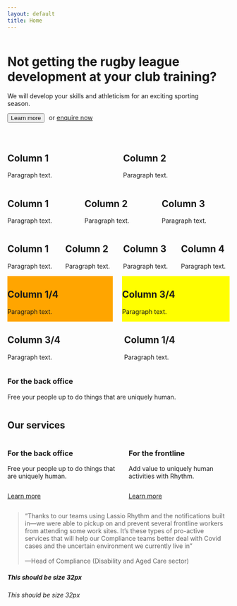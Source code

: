 ```yaml
---
layout: default
title: Home
---
```




<div class="row hero">
  <div class="content-wrapper remove-padding">
    <div class="columns">
    <div class="column">
      <h1>Not getting the rugby league development at your club training?</h1>
      <p>We will develop your skills and athleticism for an exciting sporting season.</p>
      <p><button type="button" name="button" class="button" style="margin-right: 6px; margin-bottom: 24px;" onclick="window.location.href='{{ site.baseurl }}/frontline';">Learn more</button> or <a href="{{ site.baseurl }}/contact">enquire now</a></p>
      </div>
      <div class="column background-img">
      </div>
      </div>
  </div>
</div>


<div class="row">
  <div class="content-wrapper">
    <div class="columns">
      <div class="column half">
        <h2>Column 1</h2>
        <p>Paragraph text.</p>
      </div>
      <div class="column half">
        <h2>Column 2</h2>
        <p>Paragraph text.</p>
      </div>
    </div>
  </div>
</div>

<div class="row">
  <div class="content-wrapper">
    <div class="columns">
      <div class="column third">
        <h2>Column 1</h2>
        <p>Paragraph text.</p>
      </div>
      <div class="column third">
        <h2>Column 2</h2>
        <p>Paragraph text.</p>
      </div>
      <div class="column third">
        <h2>Column 3</h2>
        <p>Paragraph text.</p>
      </div>
      </div>
    </div>
  </div>

  <div class="row">
  <div class="content-wrapper">
    <div class="columns">
      <div class="column one-fourth">
        <h2>Column 1</h2>
        <p>Paragraph text.</p>
      </div>
      <div class="column one-fourth">
        <h2>Column 2</h2>
        <p>Paragraph text.</p>
      </div>
      <div class="column one-fourth background-img">
        <h2>Column 3</h2>
        <p>Paragraph text.</p>
      </div>
      <div class="column one-fourth">
        <h2>Column 4</h2>
        <p>Paragraph text.</p>
      </div>
    </div>
  </div>
</div>

<div class="row">
  <div class="content-wrapper">
    <div class="columns">
      <div class="column one-fourth" style="background-color: orange">
        <h2>Column 1/4</h2>
        <p>Paragraph text.</p>
      </div>
      <div class="column three-fourths" style="background-color: yellow">
        <h2>Column 3/4</h2>
        <p>Paragraph text.</p>
      </div>
    </div>
  </div>
</div>

<div class="row">
  <div class="content-wrapper">
    <div class="columns">
      <div class="column three-fourths">
        <h2>Column 3/4</h2>
        <p>Paragraph text.</p>
      </div>
      <div class="column one-fourth">
        <h2>Column 1/4</h2>
        <p>Paragraph text.</p>
      </div>
    </div>
  </div>
</div>



<div class="row">
  <div class="content-wrapper">
  <div class="column">
   <h3>For the back office</h3>
    <p>Free your people up to do things that are uniquely human.</p>
    </div>
  </div>
</div>



<div class="row">
  <div class="content-wrapper">
    <div class="columns">
      <div class="column">
       <img src="{{ site.baseurl }}/assets/images/rhythm-dashboard-screenshot.png" alt="">
      </div>
      <div class="column">
       <img src="{{ site.baseurl }}/assets/images/rhythm-analytics.png" alt="">
      </div>
      <div class="column">
       <img src="{{ site.baseurl }}/assets/images/rhythm-health-scan.png" alt="">
      </div>
    </div>
  </div>
</div>


<div class="row">
  <div class="content-wrapper"> 
  <h2>Our services</h2>
  <div class="columns">
  <div class="column">
    <h3>For the back office</h3>
    <p>Free your people up to do things that are uniquely human.</p>
    <div class="row home-page">
      <div class="feature-icon bunch"><img src="{{ site.baseurl }}/assets/images/lorange.svg" alt=""></div>
      <div class="feature-icon bunch"><img src="{{ site.baseurl }}/assets/images/lorange.svg" alt=""></div>
      <div class="feature-icon bunch"><img src="{{ site.baseurl }}/assets/images/lorange.svg" alt=""></div>
    </div>
    <p><a href="{{ site.baseurl }}/back-office">Learn more</a></p>
  </div>

  <div class="column">
    <h3>For the frontline</h3>
    <p>Add value to uniquely human activities with Rhythm.</p>
    <div class="row home-page">
      <div class="feature-icon bunch"><img src="{{ site.baseurl }}/assets/images/lellow.svg" alt=""></div>
      <div class="feature-icon bunch"><img src="{{ site.baseurl }}/assets/images/lellow.svg" alt=""></div>
      <div class="feature-icon bunch"><img src="{{ site.baseurl }}/assets/images/lellow.svg" alt=""></div>
    </div>
    <p><a href="{{ site.baseurl }}/frontline">Learn more</a></p>
  </div>
  </div>



<div class="row">
  <div class="content-wrapper">
<blockquote>
“Thanks to our teams using Lassio Rhythm and the notifications built in&mdash;we were able to pickup on and prevent several frontline workers from attending some work sites. It’s these types of pro-active services that will help our Compliance teams better deal with Covid cases and the uncertain environment we currently live in”<br><br>
&mdash;Head of Compliance (Disability and Aged Care sector)
</blockquote>
 </div>
  </div>


  <h5>This should be size 32px</h5>
  <h6>This should be size 32px</h6>